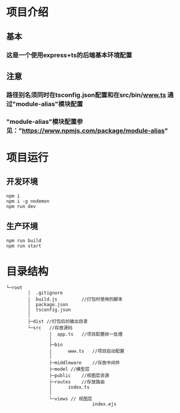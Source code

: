 # 项目介绍
## 基本
### 这是一个使用express+ts的后端基本环境配置
## 注意
### 路径别名须同时在tsconfig.json配置和在src/bin/www.ts 通过"module-alias"模块配置
### "module-alias"模块配置参见："https://www.npmjs.com/package/module-alias"
#
# 项目运行
## 开发环境
	npm i
	npm i -g nodemon
	npm run dev
## 生产环境
	npm run build
	npm run start
#
# 目录结构
	└─root
			│  .gitignore
			│  build.js			//打包时使用的脚本
			│  package.json
			│  tsconfig.json
			│
			├─dist //打包后的输出目录
			└─src	//存放源码
					│  app.ts	//项目配置统一处理
					│
					├─bin
					│      www.ts	//项目启动配置
					│
					├─middleware	//存放中间件
					├─model	//模型层
					├─public	//视图层资源
					├─routes	//存放路由
					│      index.ts
					│
					└─views	// 视图层
									index.ejs
